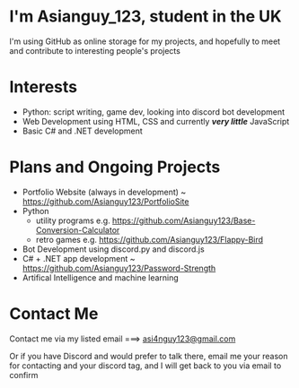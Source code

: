 # I'm Asianguy_123, student in the UK
I'm using GitHub as online storage for my projects, and hopefully to meet and contribute to interesting people's projects

# Interests

- Python: script writing, game dev, looking into discord bot development
- Web Development using HTML, CSS and currently ***very little*** JavaScript
- Basic C# and .NET development

# Plans and Ongoing Projects

- Portfolio Website (always in development) ~ https://github.com/Asianguy123/PortfolioSite
- Python 
  - utility programs e.g. https://github.com/Asianguy123/Base-Conversion-Calculator
  - retro games e.g. https://github.com/Asianguy123/Flappy-Bird
- Bot Development using discord.py and discord.js
- C# + .NET app development ~ https://github.com/Asianguy123/Password-Strength
- Artifical Intelligence and machine learning

# Contact Me
Contact me via my listed email ===> asi4nguy123@gmail.com

Or if you have Discord and would prefer to talk there, email me your reason for contacting and your discord tag, and I will get back to you via email to confirm
